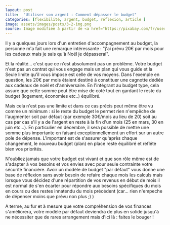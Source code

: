 ```yaml
---
layout: post
title:  "Utiliser son argent : Comment dépasser le budget"
categories: [flexibilité, argent, budget, réflexion, article ]
image: assets/images/posts/3-2-img.png
source: Image modifiée à partir de <a href="https://pixabay.com/fr/users/openclipart-vectors-30363/?utm_source=link-attribution&amp;utm_medium=referral&amp;utm_campaign=image&amp;utm_content=153336">OpenClipart-Vectors</a> de <a href="https://pixabay.com/fr/?utm_source=link-attribution&amp;utm_medium=referral&amp;utm_campaign=image&amp;utm_content=153336">Pixabay</a>
---
```


Il y a quelques jours lors d'un entretien d'accompagnement au budget, la personne m'a fait une remarque intéressante : "j'ai prévu 20€ par mois pour les cadeaux mais je sais qu'à Noël je dépasserai". 

Et la réalité... c'est que ce n'est absolument pas un problème. Votre budget n'est pas un contrat qui vous engage mais un plan qui vous guide et la Seule limite qu'il vous impose est celle de vos moyens. 
Dans l'exemple en question, les 20€ par mois étaient destiné à constituer une cagnotte dédiée aux cadeaux de noël et d'anniversaire. En l'intégrant au budget type, cela assure que cette somme peut être mise de coté tout en gardant le reste du budget (logement, économies etc..) équilibré. 

Mais cela n'est pas une limite et dans ce cas précis peut même être vu comme un minimum : si le reste du budget le permet rien n'empêche de l'augmenter soit par défaut (par exemple 30€/mois au lieu de 20) soit au cas par cas s'il y a de l'argent en reste à la fin d'un mois (25 en mars, 30 en juin etc...). En particulier en décembre, il sera possible de mettre une somme plus importante en faisant exceptionnellement un effort sur un autre pole de dépense. L'important est de s'assurer qu'après chaque changement, le nouveau budget (plan) en place reste équilibré et refléte bien vos priorités.

N'oubliez jamais que votre budget est vivant et que son rôle même est de s'adapter à vos besoins et vos envies avec pour seule contrainte votre sécurité financière. Avoir un modèle de budget "par défaut" vous donne une base de réflexion sans avoir besoin de refaire chaque mois les calculs mais lorsque vous décidez d'une répartition de vos revenus en début de mois il est normal de s'en écarter pour répondre aux besoins spécifiques du mois en cours ou des restes innatendu du mois précédent (car... rien n'empeche de dépenser moins que prévu non plus ;) )

A terme, au fur et à mesure que votre compréhension de vos finances s'améliorera, votre modèle par défaut deviendra de plus en solide jusqu'à ne nécessiter que de rares arrangement mais d'ici là : faites le bouger ! 